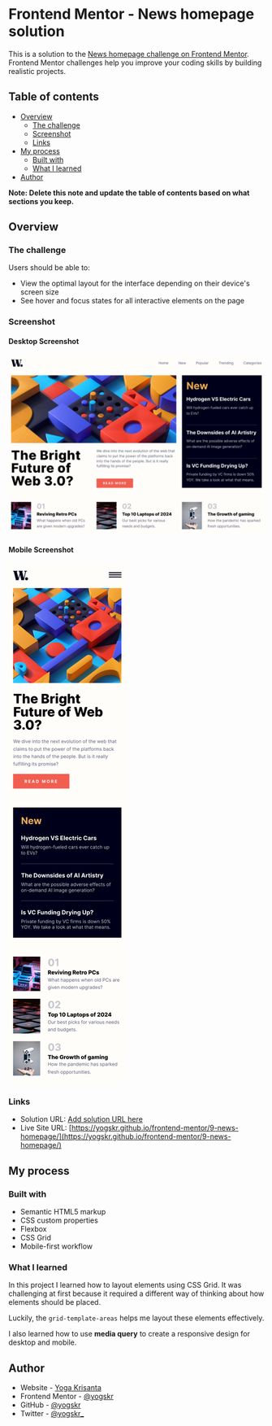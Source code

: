 # Frontend Mentor - News homepage solution

This is a solution to the [News homepage challenge on Frontend Mentor](https://www.frontendmentor.io/challenges/news-homepage-H6SWTa1MFl). Frontend Mentor challenges help you improve your coding skills by building realistic projects.

## Table of contents

- [Overview](#overview)
  - [The challenge](#the-challenge)
  - [Screenshot](#screenshot)
  - [Links](#links)
- [My process](#my-process)
  - [Built with](#built-with)
  - [What I learned](#what-i-learned)
- [Author](#author)

**Note: Delete this note and update the table of contents based on what sections you keep.**

## Overview

### The challenge

Users should be able to:

- View the optimal layout for the interface depending on their device's screen size
- See hover and focus states for all interactive elements on the page

### Screenshot

#### Desktop Screenshot

![Desktop Screenshot](./assets/images/desktop-screenshot.png)

#### Mobile Screenshot

![Mobile Screenshot](./assets/images/mobile-screenshot.png)

### Links

- Solution URL: [Add solution URL here](https://your-solution-url.com)
- Live Site URL: [https://yogskr.github.io/frontend-mentor/9-news-homepage/](https://yogskr.github.io/frontend-mentor/9-news-homepage/)

## My process

### Built with

- Semantic HTML5 markup
- CSS custom properties
- Flexbox
- CSS Grid
- Mobile-first workflow

### What I learned

In this project I learned how to layout elements using CSS Grid. It was challenging at first because it required a different way of thinking about how elements should be placed.

Luckily, the `grid-template-areas` helps me layout these elements effectively.

I also learned how to use **media query** to create a responsive design for desktop and mobile.

## Author

- Website - [Yoga Krisanta](https://yogskr.github.io/personal-website)
- Frontend Mentor - [@yogskr](https://www.frontendmentor.io/profile/yogskr)
- GitHub - [@yogskr](https://www.github.com/yogskr)
- Twitter - [@yogskr\_](https://www.twitter.com/yogskr_)
